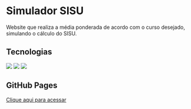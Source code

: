 # Simulador SISU
Website que realiza a média ponderada de acordo com o curso desejado, simulando o cálculo do SISU.

## Tecnologias
<div style="display: inline-block;">
    <div style="display: inline-block;">
    <img src="https://img.shields.io/badge/html5-%23E34F26.svg?style=for-the-badge&logo=html5&logoColor=white">
    <img src="https://img.shields.io/badge/javascript-%23323330.svg?style=for-the-badge&logo=javascript&logoColor=%23F7DF1E">
    <img src="https://img.shields.io/badge/css3-%231572B6.svg?style=for-the-badge&logo=css3&logoColor=white">
</div>
</div>

## GitHub Pages
<a href="https://lumahloi.github.io/simulador-sisu">Clique aqui para acessar</a>
